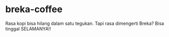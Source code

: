 # breka-coffee
Rasa kopi bisa hilang dalam satu tegukan. Tapi rasa dimengerti Breka? Bisa tinggal SELAMANYA!!
